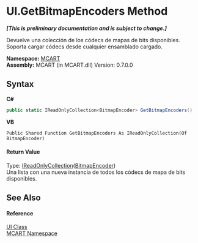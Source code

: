 # UI.GetBitmapEncoders Method 
 _**\[This is preliminary documentation and is subject to change.\]**_

Devuelve una colección de los códecs de mapas de bits disponibles. Soporta cargar códecs desde cualquier ensamblado cargado.

**Namespace:**&nbsp;<a href="89e7854f-fe6f-d208-fb0c-b17953422852">MCART</a><br />**Assembly:**&nbsp;MCART (in MCART.dll) Version: 0.7.0.0

## Syntax

**C#**<br />
``` C#
public static IReadOnlyCollection<BitmapEncoder> GetBitmapEncoders()
```

**VB**<br />
``` VB
Public Shared Function GetBitmapEncoders As IReadOnlyCollection(Of BitmapEncoder)
```


#### Return Value
Type: <a href="http://msdn2.microsoft.com/es-es/library/hh881542" target="_blank">IReadOnlyCollection</a>(<a href="http://msdn2.microsoft.com/es-es/library/ms619208" target="_blank">BitmapEncoder</a>)<br />Una lista con una nueva instancia de todos los códecs de mapa de bits disponibles.

## See Also


#### Reference
<a href="11cde9c6-a596-d602-594d-308b0ec41ea6">UI Class</a><br /><a href="89e7854f-fe6f-d208-fb0c-b17953422852">MCART Namespace</a><br />